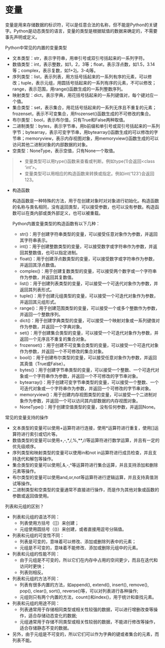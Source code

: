 
# 变量

变量是用来存储数据的标识符，可以是任意合法的名称，但不能是Python的关键字。Python是动态类型的语言，变量的类型是根据赋值的数据来确定的，不需要事先声明或定义。

Python中常见的内置的变量类型
* 文本类型：str，表示字符串，用单引号或双引号括起来的一系列字符。
* 数值类型：int，表示整数，如1，2，3等；float，表示浮点数，如1.5，3.14等；complex，表示复数，如1+2j，3-4j等。
* 序列类型：list，表示列表，用方括号括起来的一系列有序的元素，可以修改；tuple，表示元组，用圆括号括起来的一系列有序的元素，不可以修改；range，表示范围，用range()函数生成的一系列整数序列。
* 映射类型：dict，表示字典，用花括号括起来的一系列键值对，每个键对应一个值。
* 集合类型：set，表示集合，用花括号括起来的一系列无序且不重复的元素；frozenset，表示不可变集合，用frozenset()函数生成的不可修改的集合。
* 布尔类型：bool，表示布尔值，只有True和False两种取值。
* 二进制类型：bytes，表示字节串，用b前缀和单引号或双引号括起来的一系列字节；bytearray，表示可变字节串，用bytearray()函数生成的可以修改的字节串；memoryview，表示内存视图对象，用memoryview()函数生成的可以访问其他二进制对象的内部数据的对象。
* 空类型：NoneType，表示空值，只有None一个取值。


> * 变量类型可以用type()函数来查看或判断。例如type(1)会返回<class ‘int’>。
> * 变量类型可以用相应的构造函数来转换或指定。例如int(‘123’)会返回123。


* 构造函数

  构造函数是一种特殊的方法，用于在创建对象时对对象进行初始化。构造函数的名称与类名相同，没有返回类型，可以接受参数，也可以没有参数。构造函数可以在类内部或类外部定义，也可以被重载。


  Python内置变量类型的构造函数有以下几种：
  * str()：用于创建字符串类型的变量，可以接受任意对象作为参数，并返回其字符串表示。
  * int()：用于创建整数类型的变量，可以接受数字或字符串作为参数，并返回其整数值，也可以指定进制。
  * float()：用于创建浮点数类型的变量，可以接受数字或字符串作为参数，并返回其浮点数值。
  * complex()：用于创建复数类型的变量，可以接受两个数字或一个字符串作为参数，并返回其复数值。
  * list()：用于创建列表类型的变量，可以接受一个可迭代对象作为参数，并返回其列表形式。
  * tuple()：用于创建元组类型的变量，可以接受一个可迭代对象作为参数，并返回其元组形式。
  * range()：用于创建范围类型的变量，可以接受一个或多个整数作为参数，并返回一个整数序列。
  * dict()：用于创建字典类型的变量，可以接受一个映射对象或一系列键值对作为参数，并返回一个字典对象。
  * set()：用于创建集合类型的变量，可以接受一个可迭代对象作为参数，并返回一个无序且不重复的集合对象。
  * frozenset()：用于创建不可变集合类型的变量，可以接受一个可迭代对象作为参数，并返回一个不可修改的集合对象。
  * bool()：用于创建布尔类型的变量，可以接受任意对象作为参数，并返回其真值（True或False）。
  * bytes()：用于创建字节串类型的变量，可以接受一个整数、一个可迭代对象或一个字符串作为参数，并返回一个不可修改的字节串对象。
  * bytearray()：用于创建可变字节串类型的变量，可以接受一个整数、一个可迭代对象或一个字符串作为参数，并返回一个可修改的字节串对象。
  * memoryview()：用于创建内存视图类型的变量，可以接受一个二进制对象作为参数，并返回一个可以访问其内部数据的内存视图对象。
  * NoneType()：用于创建空值类型的变量，没有任何参数，并返回None。



常见的变量支持的操作
* 文本类型的变量可以使用+运算符进行连接，使用*运算符进行重复，使用[]运算符进行索引或切片等。
* 数值类型的变量可以使用+,-,*,/,%,**,//等运算符进行数学运算，并且有一定的优先级顺序。
* 序列类型和映射类型的变量可以使用in和not in运算符进行成员检查，并且支持迭代和解包等操作。
* 集合类型的变量可以使用|,&,-,^等运算符进行集合运算，并且支持添加和删除元素等操作。
* 布尔类型的变量可以使用and,or,not等运算符进行逻辑运算，并且支持真值测试等操作。
* 二进制类型和空类型的变量通常不直接进行操作，而是作为其他对象或函数的参数或返回值使用。



列表和元组的区别？
* 列表和元组的语法不同：
  * 列表使用方括号（[]）来创建；
  * 元组使用圆括号（()）来创建，或者直接用逗号分隔值。
* 列表和元组的可变性不同：
  * 列表是可变的，意味着可以修改、添加或删除列表中的元素；
  * 元组是不可变的，意味着不能修改、添加或删除元组中的元素。
* 列表和元组的性能不同：
  * 由于元组是不可变的，所以它们在内存中占用的空间更少，而且在迭代和访问时更快；
  * 列表则相反。
* 列表和元组的方法不同：
  * 列表有很多内置的方法，如append(), extend(), insert(), remove(), pop(), clear(), sort(), reverse()等，可以对列表进行各种操作;
  * 元组则只有两个内置的方法，count()和index()，用于统计和查找元素。
* 列表和元组的用途不同：
  * 列表通常用于存储相同类型或相关性较强的数据，可以进行增删改查等操作，适合存储动态变化的数据;
  * 元组通常用于存储不同类型或相关性较弱的数据，不能进行修改等操作，适合存储静态不变的数据。
* 另外，由于元组是不可变的，所以它们可以作为字典的键或者集合的元素，而列表不能。